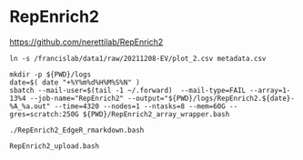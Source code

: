 
#	RepEnrich2

https://github.com/nerettilab/RepEnrich2


```
ln -s /francislab/data1/raw/20211208-EV/plot_2.csv metadata.csv

```


```
mkdir -p ${PWD}/logs
date=$( date "+%Y%m%d%H%M%S%N" )
sbatch --mail-user=$(tail -1 ~/.forward)  --mail-type=FAIL --array=1-13%4 --job-name="RepEnrich2" --output="${PWD}/logs/RepEnrich2.${date}-%A_%a.out" --time=4320 --nodes=1 --ntasks=8 --mem=60G --gres=scratch:250G ${PWD}/RepEnrich2_array_wrapper.bash
```



```
./RepEnrich2_EdgeR_rmarkdown.bash
```



```
RepEnrich2_upload.bash
```

